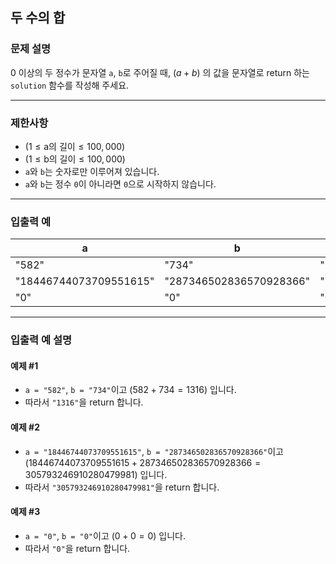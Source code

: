 ## 두 수의 합

### 문제 설명
0 이상의 두 정수가 문자열 `a`, `b`로 주어질 때, $( a + b )$ 의 값을 문자열로 return 하는 `solution` 함수를 작성해 주세요.

---

### 제한사항
- $( 1 \leq \text{a의 길이} \leq 100,000 )$
- $( 1 \leq \text{b의 길이} \leq 100,000 )$
- `a`와 `b`는 숫자로만 이루어져 있습니다.
- `a`와 `b`는 정수 `0`이 아니라면 `0`으로 시작하지 않습니다.

---

### 입출력 예

| a                      | b                       | result                  |
|------------------------|-------------------------|-------------------------|
| "582"                  | "734"                   | "1316"                  |
| "18446744073709551615" | "287346502836570928366" | "305793246910280479981" |
| "0"                    | "0"                     | "0"                     |

---

### 입출력 예 설명

#### 예제 #1
- `a = "582"`, `b = "734"`이고 $( 582 + 734 = 1316 )$ 입니다.
- 따라서 `"1316"`을 return 합니다.

#### 예제 #2
- `a = "18446744073709551615"`, `b = "287346502836570928366"`이고 $( 18446744073709551615 + 287346502836570928366 = 305793246910280479981 )$ 입니다.
- 따라서 `"305793246910280479981"`을 return 합니다.

#### 예제 #3
- `a = "0"`, `b = "0"`이고 $( 0 + 0 = 0 )$ 입니다.
- 따라서 `"0"`을 return 합니다.